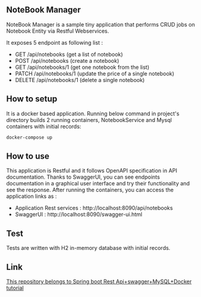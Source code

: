 
## NoteBook Manager

NoteBook Manager is a sample tiny application that performs CRUD jobs on Notebook Entity via Restful Webservices.

It exposes 5 endpoint as following list :

- GET /api/notebooks (get a list of notebook)
- POST /api/notebooks (create a notebook)
- GET /api/notebooks/1 (get one notebook from the list)
- PATCH /api/notebooks/1 (update the price of a single notebook)
- DELETE /api/notebooks/1 (delete a single notebook)

## How to setup
It is a docker based application. Running below command in project's directory builds 2 running containers, NotebookService and Mysql containers with initial records:

```bash
docker-compose up
```


## How to use
This application is Restful and it follows OpenAPI specification in API documentation. Thanks to SwaggerUI, you can see endpoints documentation in a graphical user interface and try their functionality and see the response. After running the containers, you can access the application links as :

- Application Rest services : http://localhost:8090/api/notebooks
- SwaggerUI : http://localhost:8090/swagger-ui.html



## Test

Tests are written with H2 in-memory database with initial records.


## Link

[This repository belongs to Spring boot Rest Api+swagger+MySQL+Docker tutorial](https://m-shaeri.ir/blog/restful-spring-boot-application-swagger-mysql-docker-a-real-world-example/)
